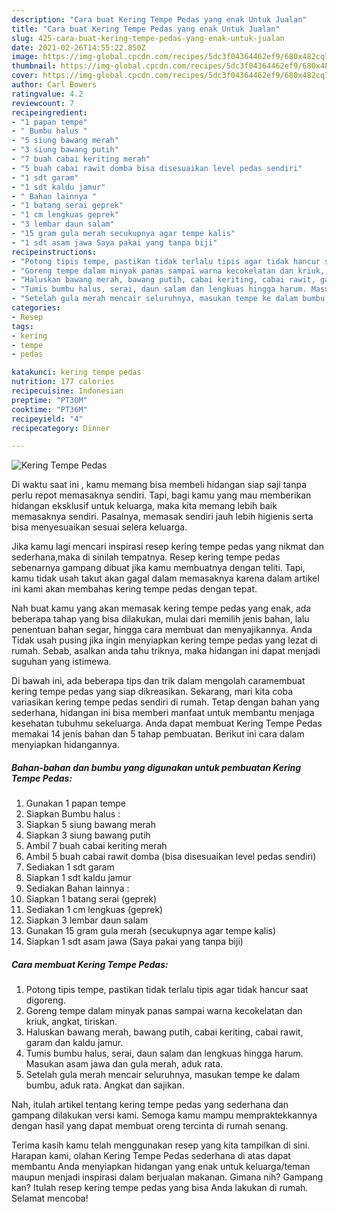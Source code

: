 ```yaml
---
description: "Cara buat Kering Tempe Pedas yang enak Untuk Jualan"
title: "Cara buat Kering Tempe Pedas yang enak Untuk Jualan"
slug: 425-cara-buat-kering-tempe-pedas-yang-enak-untuk-jualan
date: 2021-02-26T14:55:22.850Z
image: https://img-global.cpcdn.com/recipes/5dc3f04364462ef9/680x482cq70/kering-tempe-pedas-foto-resep-utama.jpg
thumbnail: https://img-global.cpcdn.com/recipes/5dc3f04364462ef9/680x482cq70/kering-tempe-pedas-foto-resep-utama.jpg
cover: https://img-global.cpcdn.com/recipes/5dc3f04364462ef9/680x482cq70/kering-tempe-pedas-foto-resep-utama.jpg
author: Carl Bowers
ratingvalue: 4.2
reviewcount: 7
recipeingredient:
- "1 papan tempe"
- " Bumbu halus "
- "5 siung bawang merah"
- "3 siung bawang putih"
- "7 buah cabai keriting merah"
- "5 buah cabai rawit domba bisa disesuaikan level pedas sendiri"
- "1 sdt garam"
- "1 sdt kaldu jamur"
- " Bahan lainnya "
- "1 batang serai geprek"
- "1 cm lengkuas geprek"
- "3 lembar daun salam"
- "15 gram gula merah secukupnya agar tempe kalis"
- "1 sdt asam jawa Saya pakai yang tanpa biji"
recipeinstructions:
- "Potong tipis tempe, pastikan tidak terlalu tipis agar tidak hancur saat digoreng."
- "Goreng tempe dalam minyak panas sampai warna kecokelatan dan kriuk, angkat, tiriskan."
- "Haluskan bawang merah, bawang putih, cabai keriting, cabai rawit, garam dan kaldu jamur."
- "Tumis bumbu halus, serai, daun salam dan lengkuas hingga harum. Masukan asam jawa dan gula merah, aduk rata."
- "Setelah gula merah mencair seluruhnya, masukan tempe ke dalam bumbu, aduk rata. Angkat dan sajikan."
categories:
- Resep
tags:
- kering
- tempe
- pedas

katakunci: kering tempe pedas 
nutrition: 177 calories
recipecuisine: Indonesian
preptime: "PT30M"
cooktime: "PT36M"
recipeyield: "4"
recipecategory: Dinner

---
```



![Kering Tempe Pedas](https://img-global.cpcdn.com/recipes/5dc3f04364462ef9/680x482cq70/kering-tempe-pedas-foto-resep-utama.jpg)

Di waktu  saat ini , kamu memang bisa membeli hidangan siap saji tanpa perlu repot memasaknya sendiri. Tapi, bagi kamu yang mau memberikan hidangan eksklusif untuk keluarga, maka kita memang lebih baik memasaknya sendiri. Pasalnya, memasak sendiri jauh lebih higienis serta bisa menyesuaikan sesuai selera keluarga.

Jika kamu lagi mencari inspirasi resep kering tempe pedas yang nikmat dan sederhana,maka di sinilah tempatnya. Resep kering tempe pedas  sebenarnya gampang dibuat jika kamu membuatnya dengan teliti. Tapi, kamu tidak usah takut akan gagal dalam memasaknya 
karena dalam artikel ini kami akan membahas kering tempe pedas dengan tepat.  



Nah buat kamu yang akan memasak kering tempe pedas yang enak, ada beberapa tahap yang bisa dilakukan, mulai dari memilih jenis bahan, lalu penentuan bahan segar, hingga cara membuat dan menyajikannya. Anda Tidak usah pusing jika ingin menyiapkan kering tempe pedas yang lezat di rumah. Sebab, asalkan anda  tahu triknya, maka hidangan ini dapat menjadi suguhan yang istimewa.

Di bawah ini, ada beberapa tips dan trik dalam mengolah caramembuat kering tempe pedas yang siap dikreasikan. Sekarang, mari kita coba variasikan kering tempe pedas sendiri di rumah. Tetap dengan bahan yang sederhana, hidangan ini bisa memberi manfaat untuk membantu menjaga kesehatan tubuhmu sekeluarga. Anda dapat membuat Kering Tempe Pedas memakai 14 jenis bahan dan 5 tahap pembuatan. Berikut ini cara dalam menyiapkan hidangannya.

<!--inarticleads1-->

##### Bahan-bahan dan bumbu yang digunakan untuk pembuatan Kering Tempe Pedas:

1. Gunakan 1 papan tempe
1. Siapkan  Bumbu halus :
1. Siapkan 5 siung bawang merah
1. Siapkan 3 siung bawang putih
1. Ambil 7 buah cabai keriting merah
1. Ambil 5 buah cabai rawit domba (bisa disesuaikan level pedas sendiri)
1. Sediakan 1 sdt garam
1. Siapkan 1 sdt kaldu jamur
1. Sediakan  Bahan lainnya :
1. Siapkan 1 batang serai (geprek)
1. Sediakan 1 cm lengkuas (geprek)
1. Siapkan 3 lembar daun salam
1. Gunakan 15 gram gula merah (secukupnya agar tempe kalis)
1. Siapkan 1 sdt asam jawa (Saya pakai yang tanpa biji)




<!--inarticleads2-->

##### Cara membuat Kering Tempe Pedas:

1. Potong tipis tempe, pastikan tidak terlalu tipis agar tidak hancur saat digoreng.
1. Goreng tempe dalam minyak panas sampai warna kecokelatan dan kriuk, angkat, tiriskan.
1. Haluskan bawang merah, bawang putih, cabai keriting, cabai rawit, garam dan kaldu jamur.
1. Tumis bumbu halus, serai, daun salam dan lengkuas hingga harum. Masukan asam jawa dan gula merah, aduk rata.
1. Setelah gula merah mencair seluruhnya, masukan tempe ke dalam bumbu, aduk rata. Angkat dan sajikan.




Nah, itulah artikel tentang  kering tempe pedas  yang sederhana dan gampang dilakukan versi kami. Semoga kamu mampu mempraktekkannya dengan hasil yang dapat membuat oreng tercinta di rumah senang. 

Terima kasih kamu telah menggunakan resep yang kita tampilkan di sini. Harapan kami, olahan  Kering Tempe Pedas sederhana di atas dapat membantu Anda menyiapkan hidangan yang enak untuk keluarga/teman maupun menjadi inspirasi dalam berjualan makanan. Gimana nih? Gampang kan? Itulah resep kering tempe pedas yang bisa Anda lakukan di rumah. Selamat mencoba!

